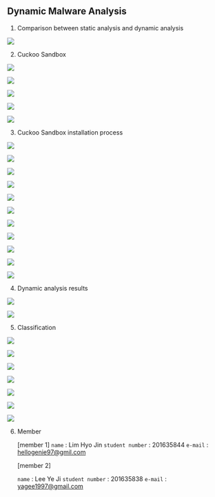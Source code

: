 ## Dynamic Malware Analysis

1. Comparison between static analysis and dynamic analysis

![](./img/slide3.PNG)

2. Cuckoo Sandbox

![](./img/slide4.PNG)

![](./img/slide5.PNG)

![](./img/slide6.PNG)

![](./img/slide7.PNG)

![](./img/slide8.PNG)

3. Cuckoo Sandbox installation process

![](./img/slide9.PNG)

![](./img/slide10.PNG)

![](./img/slide11.PNG)

![](./img/slide12.PNG)

![](./img/slide13.PNG)

![](./img/slide14.PNG)

![](./img/slide15.PNG)

![](./img/slide16.PNG)

![](./img/slide17.PNG)

![](./img/slide18.PNG)

![](./img/slide19.PNG)

4. Dynamic analysis results

![](./img/slide20.PNG)

![](./img/slide21.PNG)

5. Classification

![](./img/slide22.PNG)

![](./img/slide23.PNG)

![](./img/slide24.PNG)

![](./img/slide25.PNG)

![](./img/slide26.PNG)

![](./img/slide27.PNG)

![](./img/slide28.PNG)

6. Member

   [member 1]
   `name` : Lim Hyo Jin
   `student number` : 201635844
   `e-mail` : [hellogenie97@gmil.com](mailto:hellogenie97@gmil.com)

   [member 2]

   `name` : Lee Ye Ji
   `student number` : 201635838
   `e-mail` : [yagee1997@gmail.com](mailto:yagee1997@gmail.com)


